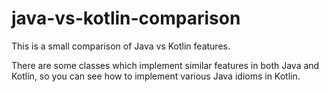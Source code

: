 # java-vs-kotlin-comparison
This is a small comparison of Java vs Kotlin features.

There are some classes which implement similar features in both Java and Kotlin, so you can see how to implement various Java idioms in Kotlin.

